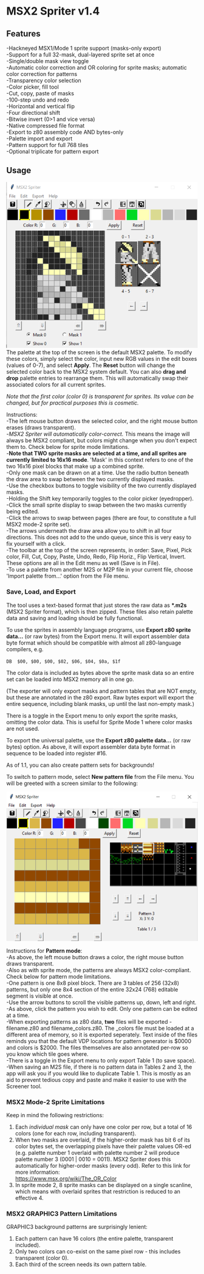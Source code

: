 # MSX2 Spriter v1.4

## Features
-Hackneyed MSX1/Mode 1 sprite support (masks-only export)<br>
-Support for a full 32-mask, dual-layered sprite set at once<br>
-Single/double mask view toggle<br>
-Automatic color correction and OR coloring for sprite masks; automatic color correction for patterns<br>
-Transparency color selection<br>
-Color picker, fill tool <br>
-Cut, copy, paste of masks<br>
-100-step undo and redo<br>
-Horizontal and vertical flip<br>
-Four directional shift<br>
-Bitwise invert (0>1 and vice versa)<br>
-Native compressed file format<br>
-Export to z80 assembly code AND bytes-only<br>
-Palette import and export<br>
-Pattern support for full 768 tiles<br>
-Optional triplicate for pattern export<br>

## Usage
![ss1](m2s9.png)<br>
The palette at the top of the screen is the default MSX2 palette. To modify these colors, simply select the color, input new RGB values in the edit boxes (values of 0-7), and select **Apply**. The **Reset** button will change the selected color back to the MSX2 system default. You can also <b>drag and drop</b> palette entries to rearrange them. This will automatically swap their associated colors for all current sprites.

_Note that the first color (color 0) is transparent for sprites. Its value can be changed, but for practical purposes this is cosmetic._

Instructions:<br>
-The left mouse button draws the selected color, and the right mouse button erases (draws transparent).<br>
-_MSX2 Spriter will automatically color-correct._ This means the image will always be MSX2 compliant, but colors might change when you don't expect them to. Check below for sprite mode limitations.<br>
-**Note that TWO sprite masks are selected at a time, and all sprites are currently limited to 16x16 mode**. 'Mask' in this context refers to one of the two 16x16 pixel blocks that make up a combined sprite.<br>
-Only one mask can be drawn on at a time. Use the radio button beneath the draw area to swap between the two currently displayed masks.<br>
-Use the checkbox buttons to toggle visibility of the two currently displayed masks.<br>
-Holding the Shift key temporarily toggles to the color picker (eyedropper).<br>
-Click the small sprite display to swap between the two masks currently being edited.<br>
-Click the arrows to swap between pages (there are four, to constitute a full MSX2 mode-2 sprite set).<br>
-The arrows underneath the draw area allow you to shift in all four directions. This does not add to the undo queue, since this is very easy to fix yourself with a click.<br>
-The toolbar at the top of the screen represents, in order: Save, Pixel, Pick color, Fill, Cut, Copy, Paste, Undo, Redo, Flip Horiz., Flip Vertical, Invert. These options are all in the Edit menu as well (Save is in File).<br>
-To use a palette from another M2S or M2P file in your current file, choose 'Import palette from...' option from the File menu.<br>

### Save, Load, and Export

The tool uses a text-based format that just stores the raw data as __\*.m2s__ (MSX2 Spriter format), which is then zipped. These files also retain palette data and saving and loading should be fully functional.

To use the sprites in assembly language programs, use **Export z80 sprite data...** (or raw bytes) from the Export menu. It will export assembler data byte format which should be compatible with almost all z80-language compilers, e.g.

 `DB  $00, $00, $00, $02, $06, $04, $0a, $1f`

The color data is included as bytes above the sprite mask data so an entire set can be loaded into MSX2 memory all in one go. 

(The exporter will only export masks and pattern tables that are NOT empty, but these are annotated in the z80 export. Raw bytes export will export the entire sequence, including blank masks, up until the last non-empty mask.)

There is a toggle in the Export menu to only export the sprite masks, omitting the color data. This is useful for Sprite Mode 1 where color masks are not used. 

To export the universal palette, use the **Export z80 palette data...** (or raw bytes) option. As above, it will export assembler data byte format in sequence to be loaded into register #16. 

As of 1.1, you can also create pattern sets for backgrounds!

To switch to pattern mode, select **New pattern file** from the File menu. You will be greeted with a screen similar to the following:

![ss10](m2s10.PNG)<br>

Instructions for **Pattern mode**:<br>
-As above, the left mouse button draws a color, the right mouse button draws transparent.<br>
-Also as with sprite mode, the patterns are always MSX2 color-compliant. Check below for pattern mode limitations.<br>
-One pattern is one 8x8 pixel block. There are 3 tables of 256 (32x8) patterns, but only one 8x4 section of the entire 32x24 (768) editable segment is visible at once.<br>
-Use the arrow buttons to scroll the visible patterns up, down, left and right.<br>
-As above, click the pattern you wish to edit. Only one pattern can be edited at a time.<br>
-When exporting patterns as z80 data, **two** files will be exported - filename.z80 and filename_colors.z80. The _colors file must be loaded at a different area of memory, so it is exported seperately. Text inside of the files reminds you that the default VDP locations for pattern generator is $0000 and colors is $2000. The files themselves are also annotated per-row so you know which tile goes where.<br>
-There is a toggle in the Export menu to only export Table 1 (to save space).<br>
-When saving an M2S file, if there is no pattern data in Tables 2 and 3, the app will ask you if you would like to duplicate Table 1. This is mostly as an aid to prevent tedious copy and paste and make it easier to use with the Screener tool.<br>


### MSX2 Mode-2 Sprite Limitations

Keep in mind the following restrictions:
1. Each _individual mask_ can only have one color per row, but a total of 16 colors (one for each row, including transparent).<br>
2. When two masks are overlaid, if the higher-order mask has bit 6 of its color bytes set, the overlapping pixels have their palette values OR-ed (e.g. palette number 1 overlaid with palette number 2 will produce palette number 3 (0001 | 0010 = 0011). MSX2 Spriter does this automatically for higher-order masks (every odd). Refer to this link for more information:<br>
https://www.msx.org/wiki/The_OR_Color<br>
3. In sprite mode 2, 8 sprite masks can be displayed on a single scanline, which means with overlaid sprites that restriction is reduced to an effective 4.


### MSX2 GRAPHIC3 Pattern Limitations

GRAPHIC3 background patterns are surprisingly lenient:<br>
1. Each pattern can have 16 colors (the entire palette, transparent included).<br>
2. Only two colors can co-exist on the same pixel row - this includes transparent (color 0).<br>
3. Each third of the screen needs its own pattern table.
